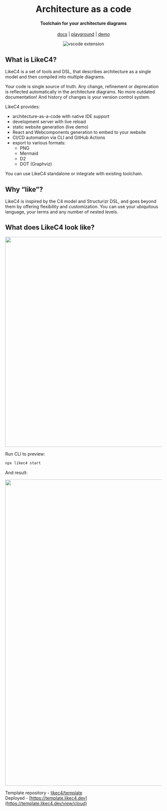 <div align="center">
  <h1>
    Architecture as a code
  </h1>
  <h4>
    Toolchain for your architecture diagrams
  </h4>
  
  [docs](https://likec4.dev/) | [playground](https://playground.likec4.dev/w/tutorial/) | [demo](https://template.likec4.dev/view/cloud)

![vscode extension](https://github.com/likec4/likec4/assets/824903/d6994540-55d1-4167-b66b-45056754cc29)

</div>


## What is LikeC4?

LikeC4 is a set of tools and DSL, that describes architecture as a single model and then compiled into multiple diagrams.

Your code is single source of truth.
Any change, refinement or deprecation is reflected automatically in the architecture diagrams.
No more outdated documentation!
And history of changes is your version control system.

LikeC4 provides:
- architecture-as-a-code with native IDE support
- development server with live reload
- static website generation (live demo)
- React and Webcomponents generation to embed to your website
- CI/CD automation via CLI and GitHub Actions
- export to various formats:
  - PNG
  -  Mermaid
  - D2
  - DOT (Graphviz)
 
You can use LikeC4 standalone or integrate with existing toolchain.

## Why “like”?
LikeC4 is inspired by the C4 model and Structurizr DSL, and goes beyond them by offering flexibility and customization.
You can use your ubiquitous language, your terms and any number of nested levels.


## What does LikeC4 look like?

<div align="center">
  <img src="https://github.com/likec4/.github/assets/824903/c0f22106-dba6-469e-ab47-85e7b8565513" width="675px">
</div>

Run CLI to preview:

```sh
npx likec4 start
```

And result:

<div align="center">
  <img src="https://github.com/likec4/likec4/assets/824903/27eabe54-7d97-47a8-a7e4-1bb44a8e03e5" width="984px">
</div>

Template repository - [likec4/template](https://github.com/likec4/template)  
Deployed - [https://template.likec4.dev](https://template.likec4.dev/view/cloud)
